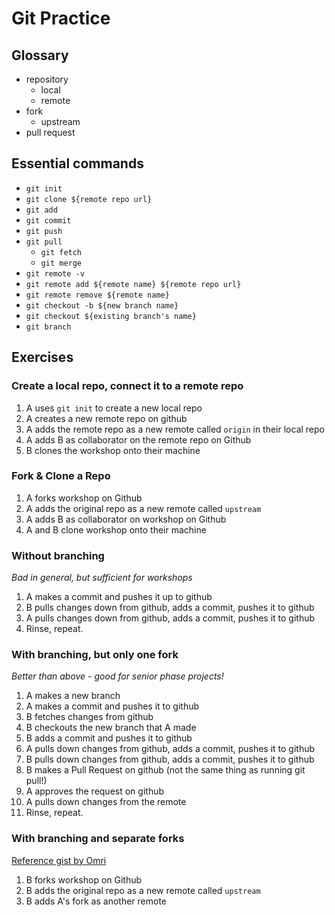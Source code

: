 # Git Practice

## Glossary
* repository
  * local
  * remote
* fork
  * upstream
* pull request

## Essential commands
* `git init`
* `git clone ${remote repo url}`
* `git add`
* `git commit`
* `git push`
* `git pull`
  * `git fetch`
  * `git merge`
* `git remote -v`
* `git remote add ${remote name} ${remote repo url}`
* `git remote remove ${remote name}`
* `git checkout -b ${new branch name}`
* `git checkout ${existing branch's name}`
* `git branch`

## Exercises
### Create a local repo, connect it to a remote repo
1. A uses `git init` to create a new local repo
1. A creates a new remote repo on github
1. A adds the remote repo as a new remote called `origin` in their local repo
1. A adds B as collaborator on the remote repo on Github
1. B clones the workshop onto their machine

### Fork & Clone a Repo
1. A forks workshop on Github
1. A adds the original repo as a new remote called `upstream`
1. A adds B as collaborator on workshop on Github
1. A and B clone workshop onto their machine

### Without branching
_Bad in general, but sufficient for workshops_
1. A makes a commit and pushes it up to github
1. B pulls changes down from github, adds a commit, pushes it to github
1. A pulls changes down from github, adds a commit, pushes it to github
1. Rinse, repeat.

### With branching, but only one fork
_Better than above - good for senior phase projects!_
1. A makes a new branch
1. A makes a commit and pushes it to github
1. B fetches changes from github
1. B checkouts the new branch that A made
1. B adds a commit and pushes it to github
1. A pulls down changes from github, adds a commit, pushes it to github
1. B pulls down changes from github, adds a commit, pushes it to github
1. B makes a Pull Request on github (not the same thing as running git pull!)
1. A approves the request on github
1. A pulls down changes from the remote
1. Rinse, repeat.

### With branching and separate forks
[Reference gist by Omri](https://gist.github.com/omriBernstein/4fd2c21be8416d5e5a69aabc6fa94b82)

1. B forks workshop on Github
1. B adds the original repo as a new remote called `upstream`
1. B adds A's fork as another remote


